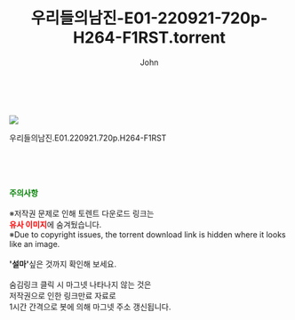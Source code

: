 ﻿---
layout: post
title:  "    우리들의남진-E01-220921-720p-H264-F1RST.torrent"
author: John
categories: [ TV ]
tags: [  ]
image: https://torrentrj54.com/uploadfile/full/23e89de9e52f69fc9c4bc47ab4519499b7bd393b.jpg 
description: "    우리들의남진-E01-220921-720p-H264-F1RST torrent 정보 공유"
toc: true
toc_sticky: true
---

<br>
<p><img src="https://torrentrj54.com/uploadfile/full/23e89de9e52f69fc9c4bc47ab4519499b7bd393b.jpg"/></p>
 우리들의남진.E01.220921.720p.H264-F1RST  
    
<br><br><br>
<p data-ke-size="size16"><b><span style="color: green;">주의사항</span></b><br /><br />※저작권 문제로 인해 토렌트 다운로드 링크는<br /><b><span style="color: red;">유사 이미지</span></b>에 숨겨뒀습니다.<br />※Due to copyright issues, the torrent download link is hidden where it looks like an image.<br /><br /><b>'설마'</b>싶은 것까지 확인해 보세요.<br /><br />숨김링크 클릭 시 마그넷 나타나지 않는 것은<br />저작권으로 인한 링크만료 자료로<br />1시간 간격으로 봇에 의해 마그넷 주소 갱신됩니다.</p>
